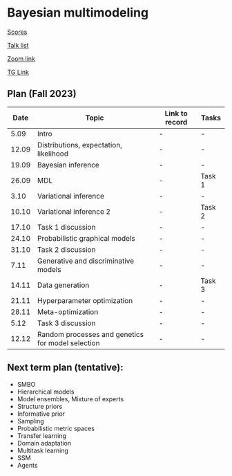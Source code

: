 # Bayesian multimodeling

[Scores](eval.md)

[Talk list](talks.md)

[Zoom link](https://m1p.org/go_zoom2)

[TG Link](https://t.me/+YBDnIqjIZVNjMDQy)

## Plan (Fall 2023)
|Date|Topic|Link to record|Tasks|
| --- | --- | --- | --- |
| 5.09 |  Intro | - | - |
| 12.09 | Distributions, expectation, likelihood | - | - |
| 19.09 |  Bayesian inference  | - | - |
| 26.09 | MDL  | - | Task 1 |
| 3.10 |  Variational inference  | - | - | 
| 10.10 |  Variational inference 2  | - | Task 2 |
| 17.10 | Task 1 discussion  | - | - |
| 24.10 |   Probabilistic graphical models  | - | - |
| 31.10 |  Task 2 discussion | - | - |
| 7.11 | Generative and discriminative models | - | - |
| 14.11 | Data generation  | - | Task 3 |
| 21.11 |  Hyperparameter optimization | - | - |
| 28.11 | Meta-optimization | - | - |
| 5.12 | Task 3 discussion | - | - |
| 12.12 | Random processes and genetics for model selection | - | - |

## Next term plan (tentative):
* SMBO
* Hierarchical models
* Model ensembles, Mixture of experts
* Structure priors
* Informative prior
* Sampling
* Probabilistic metric spaces
* Transfer learning
* Domain adaptation
* Multitask learning
* SSM
* Agents
